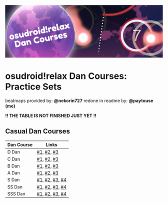 <center>
  <img src="https://raw.githubusercontent.com/LouieNotHere/LouieNotHere/main/danCourses/banner.png">
</center>

# osudroid!relax Dan Courses: Practice Sets
beatmaps provided by: **@nekorin727**
redone in readme by: **@paytouse (me)**

**!! THE TABLE IS NOT FINISHED JUST YET !!**

## Casual Dan Courses
|Dan Course|Links|
|----------|-----|
|D Dan|[#1](https://osu.ppy.sh/beatmapsets/1180982#osu/2485186), [#2](https://osu.ppy.sh/beatmapsets/1280204#osu/2826730), [#3](https://osu.ppy.sh/beatmapsets/1591460#osu/3250378)|
|C Dan|[#1](https://osu.ppy.sh/beatmapsets/975932#osu/2042533), [#2](https://osu.ppy.sh/beatmapsets/1280488#osu/2659870), [#3](https://osu.ppy.sh/beatmapsets/1759764#osu/3601681)|
|B Dan|[#1](https://osu.ppy.sh/beatmapsets/963814#osu/2017880), [#2](https://osu.ppy.sh/beatmapsets/1301360#osu/2732588), [#3](https://osu.ppy.sh/beatmapsets/1508694#osu/3158432)|
|A Dan|[#1](https://osu.ppy.sh/beatmapsets/1585728#osu/3551313), [#2](https://osu.ppy.sh/beatmapsets/1026767#osu/2527867), [#3](https://osu.ppy.sh/beatmapsets/2074198#osu/4341640)|
|S Dan|[#1](https://osu.ppy.sh/beatmapsets/1667560#osu/3404946), [#2](https://osu.ppy.sh/beatmapsets/2095157#osu/4393040), [#3](https://osu.ppy.sh/beatmapsets/567410#osu/1201899), [#4](https://osu.ppy.sh/beatmapsets/1596663#osu/3267820)|
|SS Dan|[#1](https://osu.ppy.sh/beatmapsets/275151#osu/624133), [#2](https://osu.ppy.sh/beatmapsets/322808#osu/717632), [#3](https://osu.ppy.sh/beatmapsets/1902907#osu/4377067), [#4](https://osu.ppy.sh/beatmapsets/559097#osu/1227359)|
|SSS Dan|[#1](https://osu.ppy.sh/beatmapsets/1765033#osu/3638169), [#2](https://osu.ppy.sh/beatmapsets/1229515#osu/2556347), [#3](https://osu.ppy.sh/beatmapsets/947018#osu/1977950), [#4](https://osu.ppy.sh/beatmapsets/1151004#osu/2797918)|
